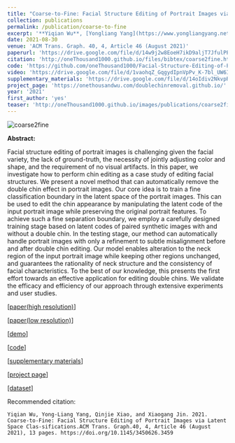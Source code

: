 ```yaml
---
title: "Coarse-to-Fine: Facial Structure Editing of Portrait Images via Latent Space Classifications"
collection: publications
permalink: /publication/coarse-to-fine
excerpt: '**Yiqian Wu**, [Yongliang Yang](https://www.yongliangyang.net/), Qinjie Xiao, [Xiaogang Jin](http://www.cad.zju.edu.cn/home/jin/).'
date: 2021-08-30
venue: 'ACM Trans. Graph. 40, 4, Article 46 (August 2021)'
paperurl: 'https://drive.google.com/file/d/14w9j2w8EoeH7ikD9aljT7JfulPPsvky4/view?usp=sharing'
citation: 'http://oneThousand1000.github.io/files/bibtex/coarse2fine.html'
code: 'https://github.com/oneThousand1000/Facial-Structure-Editing-of-Portrait-Images-via-Latent-Space-Classifications'
video: 'https://drive.google.com/file/d/1vaohqZ_GqgydIpnVpPv_K-7bl_UW6IyG/view?usp=sharing'
supplementary_materials: 'https://drive.google.com/file/d/14oIdiv2NkvpRYxomDRq0AQEpBuL4pKtv/view?usp=sharing'
project_page: 'https://onethousandwu.com/doublechinremoval.github.io/'
year: '2021'
first_author: 'yes'
teaser: 'http://oneThousand1000.github.io/images/publications/coarse2fine.png'
---
```

![coarse2fine](http://oneThousand1000.github.io/images/publications/coarse2fine.png)

<b>Abstract:</b>

Facial structure editing of portrait images is challenging given the facial variety, the lack of ground-truth, the necessity of jointly adjusting color and shape, and the requirement of no visual artifacts. In this paper, we investigate how to perform chin editing as a case study of editing facial structures. We present a novel method that can automatically remove the double chin effect in portrait images. Our core idea is to train a fine classification boundary in the latent space of the portrait images. This can be used to edit the chin appearance by manipulating the latent code of the input portrait image while preserving the original portrait features. To achieve such a fine separation boundary, we employ a carefully designed training stage based on latent codes of paired synthetic images with and without a double chin. In the testing stage, our method can automatically handle portrait images with only a refinement to subtle misalignment before and after double chin editing. Our model enables alteration to the neck region of the input portrait image while keeping other regions unchanged, and guarantees the rationality of neck structure and the consistency of facial characteristics. To the best of our knowledge, this presents the first effort towards an effective application for editing double chins. We validate the efficacy and efficiency of our approach through extensive experiments and user studies.

[[paper(high resolution)](https://drive.google.com/file/d/14w9j2w8EoeH7ikD9aljT7JfulPPsvky4/view?usp=sharing)]  

[[paper(low resolution)](https://drive.google.com/file/d/1Kk--kQdCB91QgkmrmOV2OwsoeF05vLr5/view?usp=sharing)]  

[[demo](https://drive.google.com/file/d/1vaohqZ_GqgydIpnVpPv_K-7bl_UW6IyG/view?usp=sharing)]  

[[code](https://github.com/oneThousand1000/Facial-Structure-Editing-of-Portrait-Images-via-Latent-Space-Classifications)]

[[supplementary materials](https://drive.google.com/file/d/14oIdiv2NkvpRYxomDRq0AQEpBuL4pKtv/view?usp=sharing)]

[[project page](https://onethousandwu.com/doublechinremoval.github.io/)]

[[dataset]](https://github.com/oneThousand1000/coarse-to-fine-chin-editing)

Recommended citation: 
```
Yiqian Wu, Yong-Liang Yang, Qinjie Xiao, and Xiaogang Jin. 2021. Coarse-to-Fine: Facial Structure Editing of Portrait Images via Latent Space Clas-sifications.ACM Trans. Graph.40, 4, Article 46 (August 2021), 13 pages. https://doi.org/10.1145/3450626.3459
```

